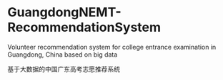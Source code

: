 # GuangdongNEMT-RecommendationSystem
Volunteer recommendation system for college entrance examination in Guangdong, China based on big data

基于大数据的中国广东高考志愿推荐系统



